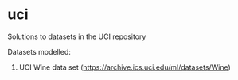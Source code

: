 # uci
Solutions to datasets in the UCI repository

Datasets modelled:
1. UCI Wine data set (https://archive.ics.uci.edu/ml/datasets/Wine)
